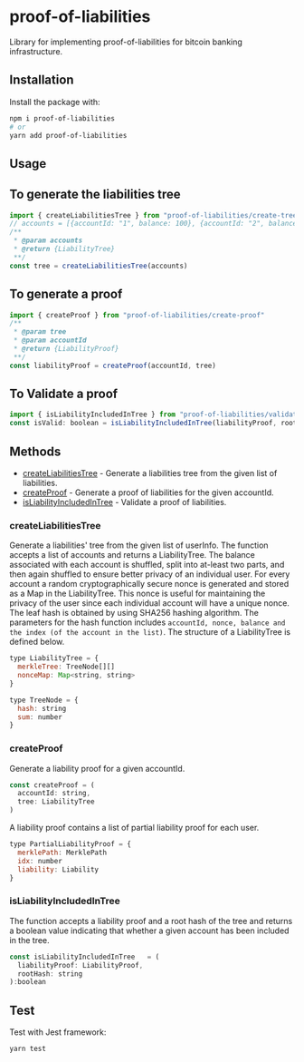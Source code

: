 # proof-of-liabilities

Library for implementing proof-of-liabilities for bitcoin banking infrastructure.

## Installation

Install the package with:

```bash
npm i proof-of-liabilities
# or
yarn add proof-of-liabilities
```

## Usage

## To generate the liabilities tree

```js
import { createLiabilitiesTree } from "proof-of-liabilities/create-tree"
// accounts = [{accountId: "1", balance: 100}, {accountId: "2", balance: 200}]
/**
 * @param accounts
 * @return {LiabilityTree}
 **/
const tree = createLiabilitiesTree(accounts)
```

## To generate a proof

```js
import { createProof } from "proof-of-liabilities/create-proof"
/**
 * @param tree
 * @param accountId
 * @return {LiabilityProof}
 **/
const liabilityProof = createProof(accountId, tree)
```

## To Validate a proof

```js
import { isLiabilityIncludedInTree } from "proof-of-liabilities/validate-proof"
const isValid: boolean = isLiabilityIncludedInTree(liabilityProof, rootHash)
```

## Methods

- [createLiabilitiesTree](#createLiabilitiesTree) - Generate a liabilities tree from the given list of liabilities.
- [createProof](#createProof) - Generate a proof of liabilities for the given accountId.
- [isLiabilityIncludedInTree](#isLiabilityIncludedInTree) - Validate a proof of liabilities.

### createLiabilitiesTree

Generate a liabilities' tree from the given list of userInfo.
The function accepts a list of accounts and returns a LiabilityTree. The balance associated with each account is shuffled, split into at-least two parts, and then again shuffled to ensure better privacy of an individual user. For every account a random cryptographically secure nonce is generated and stored as a Map in the LiabilityTree. This nonce is useful for maintaining the privacy of the user since each individual account will have a unique nonce. The leaf hash is obtained by using SHA256 hashing algorithm. The parameters for the hash function includes ```accountId, nonce, balance and the index (of the account in the list)```.
 The structure of a LiabilityTree is defined below.

```js
type LiabilityTree = {
  merkleTree: TreeNode[][]
  nonceMap: Map<string, string>
}

type TreeNode = {
  hash: string
  sum: number
}
```

### createProof

Generate a liability proof for a given accountId.

```js
const createProof = (
  accountId: string,
  tree: LiabilityTree
)
```

A liability proof contains a list of partial liability proof for each user.

```js
type PartialLiabilityProof = {
  merklePath: MerklePath
  idx: number
  liability: Liability
}
```

### isLiabilityIncludedInTree

The function accepts a liability proof and a root hash of the tree and returns a boolean value indicating that whether a given account has been included in the tree.

```js
const isLiabilityIncludedInTree   = (
  liabilityProof: LiabilityProof,
  rootHash: string
):boolean
```

## Test

Test with Jest framework:

```bash
yarn test
```

